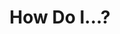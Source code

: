 ---
categories: ["Living Skyrim"]
tags: ["docs"] 
title: "How Do I...?"
linkTitle: "How Do I...?"
weight: 5
description: >
  Answers to all of your "How Do I...?" questions.
---